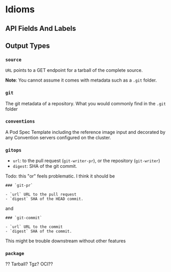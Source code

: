 # Idioms

## API Fields And Labels

## Output Types

### `source`

`URL` points to a GET endpoint for a tarball of the complete source.

**Note**: You cannot assume it comes with metadata such as a `.git` folder.

### `git`

The git metadata of a repository. What you would commonly find in the `.git` folder

### `conventions`

A Pod Spec Template including the reference image input and decorated by any Convention servers configured on the
cluster.

### `gitops`

- `url`: to the pull request (`git-writer-pr`), or the repository (`git-writer`)
- `digest`: SHA of the git commit.

Todo: this "or" feels problematic. I think it should be

```
### `git-pr`

- `url` URL to the pull request
- `digest` SHA of the HEAD commit.
```

and

```
### `git-commit`

- `url` URL to the commit
- `digest` SHA of the commit.
```

This might be trouble downstream without other features

### `package`

?? Tarball? Tgz? OCI??